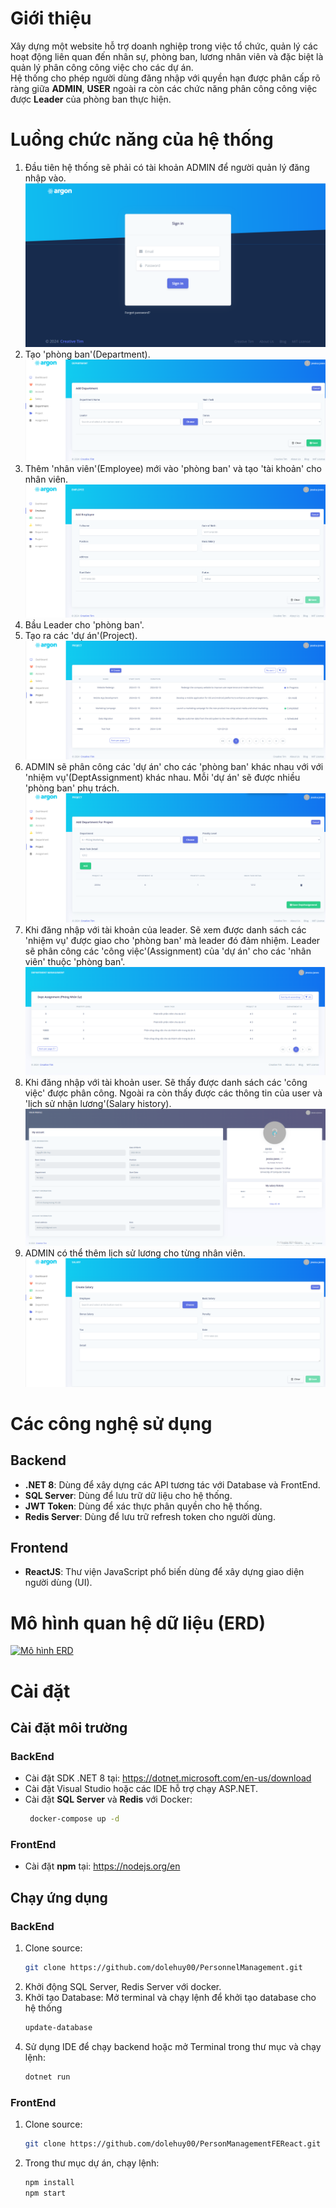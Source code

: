 # Giới thiệu  
Xây dựng một website hỗ trợ doanh nghiệp trong việc tổ chức, quản lý các hoạt động liên quan đến nhân sự, phòng ban, lương nhân viên và đặc biệt là quản lý phân công công việc cho các dự án.  
Hệ thống cho phép người dùng đăng nhập với quyền hạn được phân cấp rõ ràng giữa **ADMIN**, **USER** ngoài ra còn các chức năng phân công công việc được **Leader** của phòng ban thực hiện.  

# Luồng chức năng của hệ thống
1. Đầu tiên hệ thống sẽ phải có tài khoản ADMIN để người quản lý đăng nhập vào.
![Đăng Nhập](./Readme_IMG/login.png)
2. Tạo 'phòng ban'(Department).
![Thêm phòng ban](./Readme_IMG/DepartmentAdd.png)
3. Thêm 'nhân viên'(Employee) mới vào 'phòng ban' và tạo 'tài khoản' cho nhân viên.
![Thêm nhân viên](./Readme_IMG/AddEmployee.png)
4. Bầu Leader cho 'phòng ban'.
6. Tạo ra các 'dự án'(Project).
![Thêm nhân viên](./Readme_IMG/ProjectList.png)
8. ADMIN sẽ phân công các 'dự án' cho các 'phòng ban' khác nhau với với 'nhiệm vụ'(DeptAssignment) khác nhau. Mỗi 'dự án' sẽ được nhiều 'phòng ban' phụ trách.
![Thêm nhân viên](./Readme_IMG/DeptAssignmentAdd.png)
9. Khi đăng nhập với tài khoản của leader. Sẽ xem được danh sách các 'nhiệm vụ' được giao cho 'phòng ban' mà leader đó đảm nhiệm. Leader sẽ phân công các 'công việc'(Assignment) của 'dự án' cho các 'nhân viên' thuộc 'phòng ban'.
![Thêm nhân viên](./Readme_IMG/AssignmentForLeader.png)
10. Khi đăng nhập với tài khoản user. Sẽ thấy được danh sách các 'công việc' được phân công. Ngoài ra còn thấy được các thông tin của user và 'lịch sử nhận lương'(Salary history).
![Thêm nhân viên](./Readme_IMG/ProfileUser.png)
11. ADMIN có thể thêm lịch sử lương cho từng nhân viên.
![Thêm nhân viên](./Readme_IMG/SalaryAdd.png)

# Các công nghệ sử dụng  
## Backend  
- **.NET 8**: Dùng để xây dựng các API tương tác với Database và FrontEnd.  
- **SQL Server**: Dùng để lưu trữ dữ liệu cho hệ thống.  
- **JWT Token**: Dùng để xác thực phân quyền cho hệ thống.  
- **Redis Server**: Dùng để lưu trữ refresh token cho người dùng.  

## Frontend  
- **ReactJS**: Thư viện JavaScript phổ biến dùng để xây dựng giao diện người dùng (UI).  

# Mô hình quan hệ dữ liệu (ERD)  
[![Mô hình ERD](#) ](https://github.com/user-attachments/assets/ed8ca4ba-0593-4e97-8f40-cad622e31ce8) 

# Cài đặt  
## Cài đặt môi trường  
### BackEnd  
- Cài đặt SDK .NET 8 tại: https://dotnet.microsoft.com/en-us/download 
- Cài đặt Visual Studio hoặc các IDE hỗ trợ chạy ASP.NET.
- Cài đặt **SQL Server** và **Redis** với Docker:
  ```bash
   docker-compose up -d
### FrontEnd  
- Cài đặt **npm** tại: https://nodejs.org/en

## Chạy ứng dụng  
### BackEnd  
1. Clone source:  
   ```bash
   git clone https://github.com/dolehuy00/PersonnelManagement.git
2. Khởi động SQL Server, Redis Server với docker.
3. Khởi tạo Database: Mở terminal và chạy lệnh để khởi tạo database cho hệ thống
   ```bash
   update-database
5. Sử dụng IDE để chạy backend hoặc mở Terminal trong thư mục và chạy lệnh:
   ```bash
   dotnet run
### FrontEnd
1. Clone source:  
   ```bash
   git clone https://github.com/dolehuy00/PersonManagementFEReact.git
2. Trong thư mục dự án, chạy lệnh:
   ```bash
   npm install
   npm start
